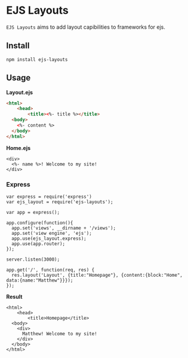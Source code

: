# EJS Layouts

`EJS Layouts` aims to add layout capibilities to frameworks for ejs.

## Install

```
npm install ejs-layouts
```

## Usage

**Layout.ejs**

```html
<html>
	<head>
		<title><%- title %></title>
  <body>
  	<%- content %>
  </body>
</html>
```

**Home.ejs**

    <div>
      <%- name %>! Welcome to my site!
    </div>

### Express

```
var express = require('express')
var ejs_layout = require('ejs-layouts');

var app = express();

app.configure(function(){
  app.set('views', __dirname + '/views');
  app.set('view engine', 'ejs');
  app.use(ejs_layout.express);
  app.use(app.router);
});

server.listen(3000);

app.get('/', function(req, res) {
  res.layout('Layout', {title:"Homepage"}, {content:{block:"Home", data:{name:"Matthew"}}});
});
```

**Result**

```
<html>
	<head>
		<title>Homepage</title>
  <body>
  	<div>
      Matthew! Welcome to my site!
    </div>
  </body>
</html>
```
